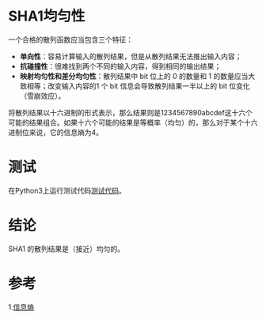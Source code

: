 # SHA1均匀性
一个合格的散列函数应当包含三个特征：
- **单向性**：容易计算输入的散列结果，但是从散列结果无法推出输入内容；
- **抗碰撞性**：很难找到两个不同的输入内容，得到相同的输出结果；
- **映射均匀性和差分均匀性**：散列结果中 bit 位上的 0 的数量和 1 的数量应当大致相等；改变输入内容的1 个 bit 信息会导致散列结果一半以上的 bit 位变化（雪崩效应）。

将散列结果以十六进制的形式表示，那么结果则是1234567890abcdef这十六个可能的结果组合。如果十六个可能的结果是等概率（均匀）的，那么对于某个十六进制位来说，它的信息熵为4。

# 测试
在Python3上运行测试代码[测试代码](./SHA1均匀性分析.py)。

# 结论
SHA1 的散列结果是（接近）均匀的。

# 参考
1.[信息熵](https://baike.baidu.com/item/信息熵)
